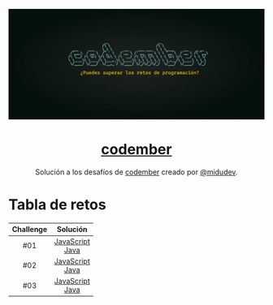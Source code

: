 <div align="center">

![Codember](./image/codember.webp)

# [codember](https://codember.dev)

Solución a los desafíos de [codember](https://codember.dev/) creado por [@midudev](https://github.com/midudev/).

</div>

# Tabla de retos

| Challenge |                                   Solución                                   |
| :-------: | :--------------------------------------------------------------------------: |
|    #01    | [JavaScript](src/challenge01/js/main.js)<br/>[Java](src/challenge01/java/App.java) |
|    #02    | [JavaScript](src/challenge02/js/main.js)<br/>[Java](src/challenge02/java/App.java) |
|    #03    | [JavaScript](src/challenge03/js/main.js)<br/>[Java](src/challenge03/java/App.java) |
